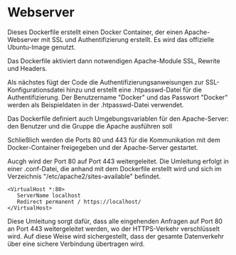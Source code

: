 # Webserver

Dieses Dockerfile erstellt einen Docker Container, der einen Apache-Webserver mit SSL und Authentifizierung erstellt. Es wird das offizielle Ubuntu-Image genutzt.

Das Dockerfile aktiviert dann notwendigen Apache-Module SSL, Rewrite und Headers.

Als nächstes fügt der Code die Authentifizierungsanweisungen zur SSL-Konfigurationsdatei hinzu und erstellt eine .htpasswd-Datei für die Authentifizierung. Der Benutzername "Docker" und das Passwort "Docker" werden als Beispieldaten in der .htpasswd-Datei verwendet.

Das Dockerfile definiert auch Umgebungsvariablen für den Apache-Server: den Benutzer und die Gruppe die Apache ausführen soll

Schließlich werden die Ports 80 und 443 für die Kommunikation mit dem Docker-Container freigegeben und der Apache-Server gestartet.

Aucgh wird der Port 80 auf Port 443 weitergeleitet. Die Umleitung erfolgt in einer .conf-Datei, die anhand mit dem Dockerfile erstellt wird und sich im Verzeichnis "/etc/apache2/sites-available" befindet.
```
<VirtualHost *:80>
   ServerName localhost
   Redirect permanent / https://localhost/
</VirtualHost>
```

Diese Umleitung sorgt dafür, dass alle eingehenden Anfragen auf Port 80 an Port 443 weitergeleitet werden, wo der HTTPS-Verkehr verschlüsselt wird. Auf diese Weise wird sichergestellt, dass der gesamte Datenverkehr über eine sichere Verbindung übertragen wird.